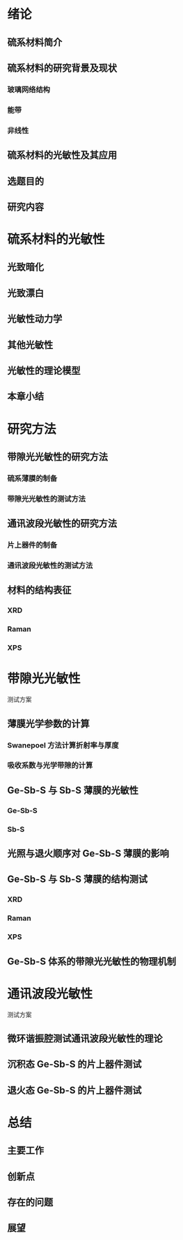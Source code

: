 # 绪论

## 硫系材料简介

## 硫系材料的研究背景及现状

### 玻璃网络结构

### 能带

### 非线性

## 硫系材料的光敏性及其应用

## 选题目的

## 研究内容

# 硫系材料的光敏性

## 光致暗化

## 光致漂白

## 光敏性动力学

## 其他光敏性

## 光敏性的理论模型

## 本章小结

# 研究方法

## 带隙光光敏性的研究方法

### 硫系薄膜的制备

### 带隙光光敏性的测试方法

## 通讯波段光敏性的研究方法

### 片上器件的制备

### 通讯波段光敏性的测试方法

## 材料的结构表征

### XRD

### Raman

### XPS

# 带隙光光敏性

测试方案

## 薄膜光学参数的计算

### Swanepoel 方法计算折射率与厚度

### 吸收系数与光学带隙的计算

## Ge-Sb-S 与 Sb-S 薄膜的光敏性

### Ge-Sb-S

### Sb-S

## 光照与退火顺序对 Ge-Sb-S 薄膜的影响

## Ge-Sb-S 与 Sb-S 薄膜的结构测试

### XRD

### Raman

### XPS

## Ge-Sb-S 体系的带隙光光敏性的物理机制

# 通讯波段光敏性

测试方案

## 微环谐振腔测试通讯波段光敏性的理论

## 沉积态 Ge-Sb-S 的片上器件测试

## 退火态 Ge-Sb-S 的片上器件测试

# 总结

## 主要工作

## 创新点

## 存在的问题

## 展望
